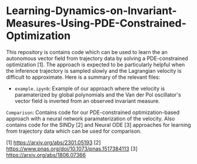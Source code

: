 # Learning-Dynamics-on-Invariant-Measures-Using-PDE-Constrained-Optimization

This repository is contains code which can be used to learn the an autonomous vector field from trajectory data by solving a PDE-constrained optimization [1]. The approach is expected to be particularly helpful when the inference trajectory is sampled slowly and the Lagrangian velocity is difficult to approximate. Here is a summary of the relevant files: 

- `example.ipynb`: Example of our approach where the velocity is paramaterized by global polynomials and the Van der Pol oscillator's vector field is inverted from an observed invariant measure.

`Comparison`: Contains code for our PDE-constrained optimization-based approach with a neural network paramaterization of the velocity. Also contains code for the SINDy [2] and Neural ODE [3] approaches for learning from trajectory data which can be used for comparison. 

[1] https://arxiv.org/abs/2301.05193
[2] https://www.pnas.org/doi/10.1073/pnas.1517384113
[3] https://arxiv.org/abs/1806.07366
